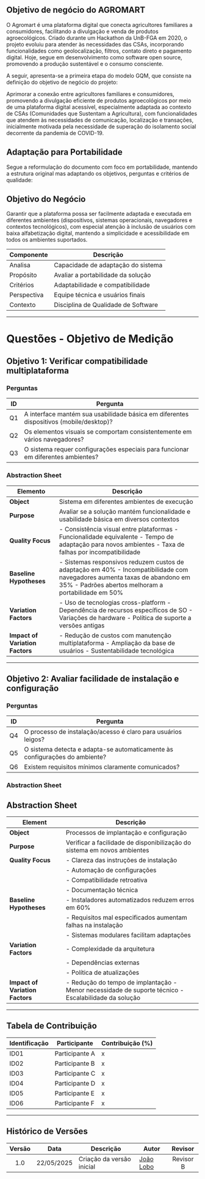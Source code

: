 ## Objetivo de negócio do AGROMART

O Agromart é uma plataforma digital que conecta agricultores familiares a consumidores, facilitando a divulgação e venda de produtos agroecológicos. Criado durante um Hackathon da UnB-FGA em 2020, o projeto evoluiu para atender às necessidades das CSAs, incorporando funcionalidades como geolocalização, filtros, contato direto e pagamento digital. Hoje, segue em desenvolvimento como software open source, promovendo a produção sustentável e o consumo consciente.

A seguir, apresenta-se a primeira etapa do modelo GQM, que consiste na definição do objetivo de negócio do projeto:

Aprimorar a conexão entre agricultores familiares e consumidores, promovendo a divulgação eficiente de produtos agroecológicos por meio de uma plataforma digital acessível, especialmente adaptada ao contexto de CSAs (Comunidades que Sustentam a Agricultura), com funcionalidades que atendem às necessidades de comunicação, localização e transações, inicialmente motivada pela necessidade de superação do isolamento social decorrente da pandemia de COVID-19.

## Adaptação para Portabilidade

Segue a reformulação do documento com foco em portabilidade, mantendo a estrutura original mas adaptando os objetivos, perguntas e critérios de qualidade:

## Objetivo do Negócio

Garantir que a plataforma possa ser facilmente adaptada e executada em diferentes ambientes (dispositivos, sistemas operacionais, navegadores e contextos tecnológicos), com especial atenção à inclusão de usuários com baixa alfabetização digital, mantendo a simplicidade e acessibilidade em todos os ambientes suportados.
	

| Componente        | Descrição                                 |
|-------------------|------------------------------------------|
| Analisa           | Capacidade de adaptação do sistema       |
| Propósito         | Avaliar a portabilidade da solução       |
| Critérios         | Adaptabilidade e compatibilidade         |
| Perspectiva       | Equipe técnica e usuários finais         |
| Contexto          | Disciplina de Qualidade de Software      |


---

# Questões - Objetivo de Medição

## Objetivo 1: Verificar compatibilidade multiplataforma

### Perguntas

| ID | Pergunta |
| --- | ------- |
| Q1 | A interface mantém sua usabilidade básica em diferentes dispositivos (mobile/desktop)? |
| Q2 | Os elementos visuais se comportam consistentemente em vários navegadores? |
| Q3 | O sistema requer configurações especiais para funcionar em diferentes ambientes? |


### Abstraction Sheet

| **Elemento** | **Descrição** |
|--------------|---------------|
| **Object** | 	Sistema em diferentes ambientes de execução |
| **Purpose** | Avaliar se a solução mantém funcionalidade e usabilidade básica em diversos contextos |
| **Quality Focus** | - Consistência visual entre plataformas - Funcionalidade equivalente - Tempo de adaptação para novos ambientes - Taxa de falhas por incompatibilidade |
| **Baseline Hypotheses** | - Sistemas responsivos reduzem custos de adaptação em 40% - Incompatibilidade com navegadores aumenta taxas de abandono em 35% - Padrões abertos melhoram a portabilidade em 50%|
| **Variation Factors** | - Uso de tecnologias cross-platform - Dependência de recursos específicos de SO - Variações de hardware - Política de suporte a versões antigas |
| **Impact of Variation Factors** | - Redução de custos com manutenção multiplataforma - Ampliação da base de usuários - Sustentabilidade tecnológica |

---

## Objetivo 2: Avaliar facilidade de instalação e configuração

### Perguntas

| ID  | Pergunta                                                                 |
|------|--------------------------------------------------------------------------|
| Q4   | O processo de instalação/acesso é claro para usuários leigos?            |
| Q5   | O sistema detecta e adapta-se automaticamente às configurações do ambiente? |
| Q6   | Existem requisitos mínimos claramente comunicados?                      |


### Abstraction Sheet

## Abstraction Sheet

| Element               | Descrição                                                                 |
|---------------------- |--------------------------------------------------------------------------|
| **Object**            | Processos de implantação e configuração                                   |
| **Purpose**           | Verificar a facilidade de disponibilização do sistema em novos ambientes |
| **Quality Focus**     | - Clareza das instruções de instalação                                    |
|                       | - Automação de configurações                                             |
|                       | - Compatibilidade retroativa                                             |
|                       | - Documentação técnica                                                   |
| **Baseline Hypotheses** | - Instaladores automatizados reduzem erros em 60%                        |
|                       | - Requisitos mal especificados aumentam falhas na instalação             |
|                       | - Sistemas modulares facilitam adaptações                                |
| **Variation Factors** | - Complexidade da arquitetura                                            |
|                       | - Dependências externas                                                  |
|                       | - Política de atualizações                                               |
| **Impact of Variation Factors** | - Redução do tempo de implantação - Menor necessidade de suporte técnico - Escalabilidade da solução |

---

## Tabela de Contribuição

| Identificação | Participante | Contribuição (%) |
|---------------|-------------|------------------|
| ID01 | Participante A | x |
| ID02 | Participante B | x |
| ID03 | Participante C | x |
| ID04 | Participante D | x |
| ID05 | Participante E | x |
| ID06 | Participante F | x |

---

## Histórico de Versões

| Versão | Data | Descrição | Autor | Revisor |
|:------:|------|----------|-------|:-------:|
| 1.0 | 22/05/2025 | Criação da versão inicial | [João Lobo](https://github.com/joaolobo10) | Revisor B |

